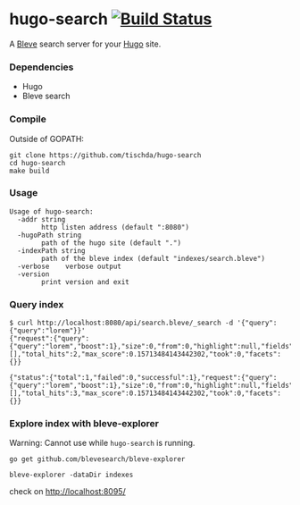 # hugo-search [![Build Status](https://github.com/tischda/hugo-search/actions/workflows/test.yml/badge.svg)](https://github.com/tischda/hugo-search/actions/workflows/test.yml)

A [Bleve](http://www.blevesearch.com) search server for your [Hugo](http://gohugo.io) site.

### Dependencies

* Hugo
* Bleve search


### Compile

Outside of GOPATH:

~~~
git clone https://github.com/tischda/hugo-search
cd hugo-search
make build
~~~


### Usage

~~~
Usage of hugo-search:
  -addr string
        http listen address (default ":8080")
  -hugoPath string
        path of the hugo site (default ".")
  -indexPath string
        path of the bleve index (default "indexes/search.bleve")
  -verbose    verbose output
  -version
        print version and exit
~~~

### Query index

~~~
$ curl http://localhost:8080/api/search.bleve/_search -d '{"query":{"query":"lorem"}}'
{"request":{"query":{"query":"lorem","boost":1},"size":0,"from":0,"highlight":null,"fields":null,"facets":null,"explain":false},"hits":[],"total_hits":2,"max_score":0.15713484143442302,"took":0,"facets":{}}

{"status":{"total":1,"failed":0,"successful":1},"request":{"query":{"query":"lorem","boost":1},"size":0,"from":0,"highlight":null,"fields":null,"facets":null,"explain":false},"hits":[],"total_hits":3,"max_score":0.15713484143442302,"took":0,"facets":{}}
~~~

### Explore index with bleve-explorer

Warning: Cannot use while `hugo-search` is running.

~~~
go get github.com/blevesearch/bleve-explorer

bleve-explorer -dataDir indexes
~~~

check on [http://localhost:8095/](http://localhost:8095/)
